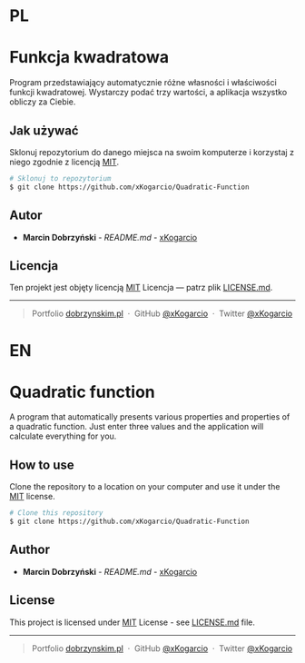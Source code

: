 # PL

# Funkcja kwadratowa

Program przedstawiający automatycznie różne własności i właściwości funkcji kwadratowej. Wystarczy podać trzy wartości, a aplikacja wszystko obliczy za Ciebie.

## Jak używać

Sklonuj repozytorium do danego miejsca na swoim komputerze i korzystaj z niego zgodnie z licencją [MIT](LICENSE.md).

```bash
# Sklonuj to repozytorium
$ git clone https://github.com/xKogarcio/Quadratic-Function
```

## Autor

  - **Marcin Dobrzyński** - *README.md* -
    [xKogarcio](https://github.com/xKogarcio)
    
## Licencja

Ten projekt jest objęty licencją [MIT](LICENSE.md)
Licencja — patrz plik [LICENSE.md](LICENSE.md).

---

> Portfolio [dobrzynskim.pl](https://dobrzynskim.pl/) &nbsp;&middot;&nbsp;
> GitHub [@xKogarcio](https://github.com/xKogarcio) &nbsp;&middot;&nbsp;
> Twitter [@xKogarcio](https://twitter.com/xKogarcio)

# EN

# Quadratic function

A program that automatically presents various properties and properties of a quadratic function. Just enter three values ​​and the application will calculate everything for you.

## How to use

Clone the repository to a location on your computer and use it under the [MIT](LICENSE.md) license.

```bash
# Clone this repository
$ git clone https://github.com/xKogarcio/Quadratic-Function
```

## Author

  - **Marcin Dobrzyński** - *README.md* -
    [xKogarcio](https://github.com/xKogarcio)
    
## License

This project is licensed under [MIT](LICENSE.md)
License - see [LICENSE.md](LICENSE.md) file.

---

> Portfolio [dobrzynskim.pl](https://dobrzynskim.pl/) &nbsp;&middot;&nbsp;
> GitHub [@xKogarcio](https://github.com/xKogarcio) &nbsp;&middot;&nbsp;
> Twitter [@xKogarcio](https://twitter.com/xKogarcio)

